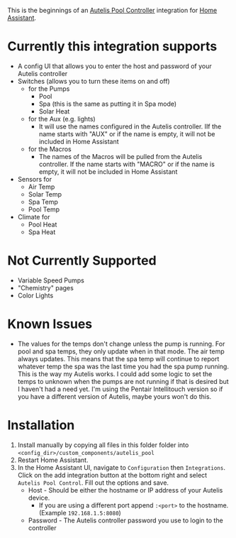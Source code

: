 This is the beginnings of an [Autelis Pool Controller](http://autelis.com/) integration for [Home Assistant](https://www.home-assistant.io/).

# Currently this integration supports

* A config UI that allows you to enter the host and password of your Autelis controller
* Switches (allows you to turn these items on and off)
  * for the Pumps
    * Pool
    * Spa (this is the same as putting it in Spa mode)
    * Solar Heat
  * for the Aux (e.g. lights) 
    * It will use the names configured in the Autelis controller.  IIf the name starts with "AUX" or if the name is empty, it will not be included in Home Assistant
  * for the Macros
    * The names of the Macros will be pulled from the Autelis controller.  If the name starts with "MACRO" or if the name is empty, it will not be included in Home Assistant
* Sensors for
    * Air Temp
    * Solar Temp
    * Spa Temp
    * Pool Temp
* Climate for
  * Pool Heat
  * Spa Heat

# Not Currently Supported

* Variable Speed Pumps
* "Chemistry" pages
* Color Lights

# Known Issues

* The values for the temps don't change unless the pump is running.  For pool and spa temps, they only update when in that mode.  The air temp always updates.  This means that the spa temp will continue to report whatever temp the spa was the last time you had the spa pump running.  This is the way my Autelis works.  I could add some logic to set the temps to unknown when the pumps are not running if that is desired but I haven't had a need yet.  I'm using the Pentair Intellitouch version so if you have a different version of Autelis, maybe yours won't do this.


# Installation

1. Install manually by copying all files in this folder folder into `<config_dir>/custom_components/autelis_pool`
2. Restart Home Assistant.
3. In the Home Assistant UI, navigate to `Configuration` then `Integrations`. Click on the add integration button at the bottom right and select `Autelis Pool Control`. Fill out the options and save.
   - Host - Should be either the hostname or IP address of your Autelis device. 
     - If you are using a different port append `:<port>` to the hostname.  (Example `192.168.1.5:8080`)
   - Password - The Autelis controller password you use to login to the controller